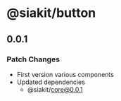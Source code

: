# @siakit/button

## 0.0.1

### Patch Changes

- First version various components
- Updated dependencies
  - @siakit/core@0.0.1

